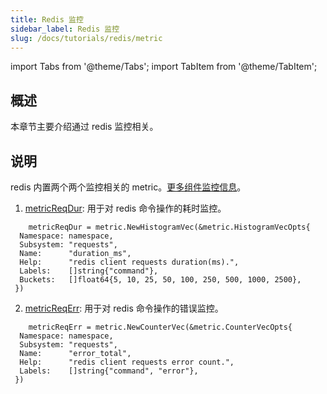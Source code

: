 ```yaml
---
title: Redis 监控 
sidebar_label: Redis 监控 
slug: /docs/tutorials/redis/metric
---
```


import Tabs from '@theme/Tabs';
import TabItem from '@theme/TabItem';

## 概述

本章节主要介绍通过 redis 监控相关。

## 说明

redis 内置两个两个监控相关的 metric。<a href="/docs/tutorials/monitor/index" target="_blank">更多组件监控信息</a>。

1. <a href="https://github.com/zeromicro/go-zero/blob/master/core/stores/redis/metrics.go#L8" target="_blank">metricReqDur</a>: 用于对 redis 命令操作的耗时监控。

```golang
    metricReqDur = metric.NewHistogramVec(&metric.HistogramVecOpts{
  Namespace: namespace,
  Subsystem: "requests",
  Name:      "duration_ms",
  Help:      "redis client requests duration(ms).",
  Labels:    []string{"command"},
  Buckets:   []float64{5, 10, 25, 50, 100, 250, 500, 1000, 2500},
 })
```

2. <a href="https://github.com/zeromicro/go-zero/blob/master/core/stores/redis/metrics.go#L16" target="_blank">metricReqErr</a>: 用于对 redis 命令操作的错误监控。

```golang
    metricReqErr = metric.NewCounterVec(&metric.CounterVecOpts{
  Namespace: namespace,
  Subsystem: "requests",
  Name:      "error_total",
  Help:      "redis client requests error count.",
  Labels:    []string{"command", "error"},
 })
```
